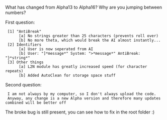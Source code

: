 What has changed from Alpha13 to Alpha16?
Why are you jumping between numbers?

First question:
     
     [1] "AntiBreak"
          [a] No strings greater than 25 characters (prevents roll over)
          [b] No more theta, which would break the AI almost instantly...
     [2] Identifiers
          [a] User is now seperated from AI 
          [b] User: "]*message*" System: ">*message*" AntiBreak: "}*string*"
     [3] Other things
          [a] L2N module has greatly increased speed (for character repeats)
          [b] Added AutoClean for storage space stuff

Second question: 
     
     I am not always by my computer, so I don't always upload the code. 
     Anyway, any change is a new Alpha version and therefore many updates combined will be better off
     
The broke bug is still present, you can see how to fix in the root folder :)
